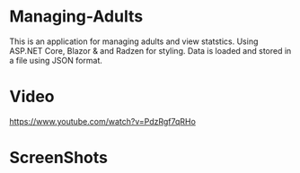 # Managing-Adults

This is an application for managing adults and view statstics. Using ASP.NET Core, Blazor & and Radzen for styling. Data is loaded and stored in a file using JSON format.

# Video 
https://www.youtube.com/watch?v=PdzRgf7qRHo 

# ScreenShots


